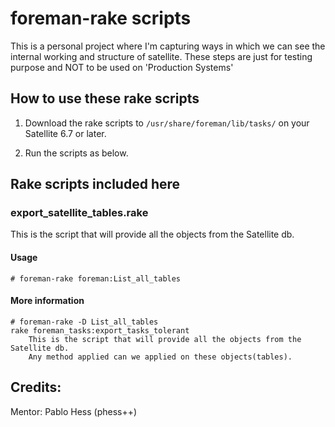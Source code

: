 # foreman-rake scripts

This is a personal project where I'm capturing ways in which we can see the internal working and structure of satellite. 
These steps are just for testing purpose and NOT to be used on 'Production Systems'

## How to use these rake scripts

1. Download the rake scripts to `/usr/share/foreman/lib/tasks/` on your Satellite 6.7 or later.

2. Run the scripts as below.


## Rake scripts included here

### export_satellite_tables.rake
This is the script that will provide all the objects from the Satellite db. 


#### Usage
~~~
# foreman-rake foreman:List_all_tables
~~~

#### More information
~~~
# foreman-rake -D List_all_tables
rake foreman_tasks:export_tasks_tolerant
    This is the script that will provide all the objects from the Satellite db. 
    Any method applied can we applied on these objects(tables).
~~~

## Credits: 
Mentor: Pablo Hess (phess++) 

